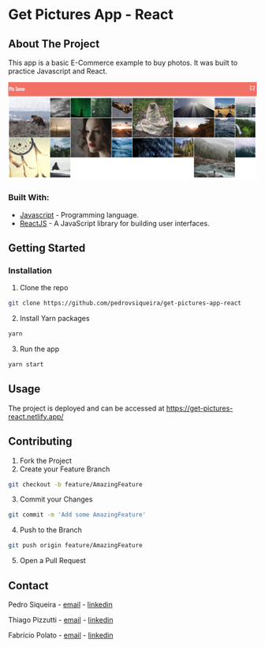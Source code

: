 # Get Pictures App - React


## About The Project
This app is a basic E-Commerce example to buy photos. It was built to practice Javascript and React.


![Desktop views](public/screenshot.png)

### Built With:

* [Javascript](https://nodejs.org/en/) - Programming language.
* [ReactJS](https://expressjs.com/pt-br/) - A JavaScript library for building user interfaces.


<!-- GETTING STARTED -->
## Getting Started

### Installation

1. Clone the repo
```sh
git clone https://github.com/pedrovsiqueira/get-pictures-app-react
```
2. Install Yarn packages
```sh
yarn
```
3. Run the app
```sh
yarn start
```

<!-- USAGE EXAMPLES -->
## Usage

The project is deployed and can be accessed at https://get-pictures-react.netlify.app/


<!-- CONTRIBUTING -->
## Contributing


1. Fork the Project
2. Create your Feature Branch
```sh
git checkout -b feature/AmazingFeature
```
3. Commit your Changes
```sh
git commit -m 'Add some AmazingFeature'
```
4. Push to the Branch
```sh
git push origin feature/AmazingFeature
```
5. Open a Pull Request



<!-- CONTACT -->
## Contact

Pedro Siqueira - [email](mailto:pedro.v.siqueira@gmail.com) - [linkedin](https://www.linkedin.com/in/pedrovsiqueira/)

Thiago Pizzutti - [email](mailto:tpizzutti@gmail.com) - [linkedin](https://www.linkedin.com/in/pedrovsiqueira/)

Fabrício Polato - [email](mailto:fabriciopolato@gmail.com) - [linkedin](https://www.linkedin.com/in/fabriciopolato/)

